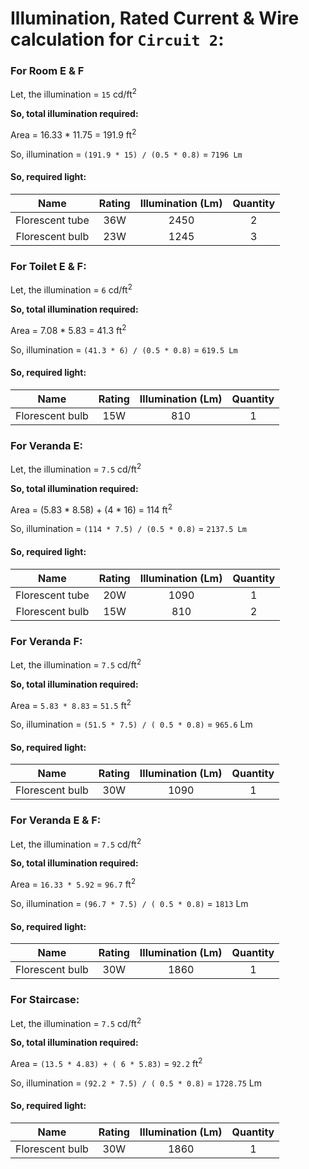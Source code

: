 # Illumination, Rated Current & Wire calculation for `Circuit 2`:

### For Room E & F

Let, the illumination = `15` cd/ft<sup>2</sup>

**So, total illumination required:**

Area = 16.33 * 11.75 = 191.9 ft<sup>2</sup>

So, illumination = `(191.9 * 15) / (0.5 * 0.8)` = `7196 Lm`

#### So, required light:

|       Name      | Rating | Illumination (Lm) | Quantity |
|:---------------:|:------:|:-----------------:|:--------:|
| Florescent tube |   36W  |        2450       |     2    |
| Florescent bulb |   23W  |        1245       |     3    |

### For Toilet E & F:

Let, the illumination = `6` cd/ft<sup>2</sup>

**So, total illumination required:**

Area = 7.08 * 5.83 = 41.3 ft<sup>2</sup>

So, illumination = `(41.3 * 6) / (0.5 * 0.8)` = `619.5 Lm`

#### So, required light:

|       Name      | Rating | Illumination (Lm) | Quantity |
|:---------------:|:------:|:-----------------:|:--------:|
| Florescent bulb |   15W  |        810        |     1    |

### For Veranda E:

Let, the illumination = `7.5` cd/ft<sup>2</sup>

**So, total illumination required:**

Area = (5.83 * 8.58) + (4 * 16) = 114 ft<sup>2</sup>

So, illumination = `(114 * 7.5) / (0.5 * 0.8)` = `2137.5 Lm`

#### So, required light:

|       Name      | Rating | Illumination (Lm) | Quantity |
|:---------------:|:------:|:-----------------:|:--------:|
| Florescent tube |   20W  |        1090       |     1    |
| Florescent bulb |   15W  |        810        |     2    |

### For Veranda F:

Let, the illumination = `7.5` cd/ft<sup>2</sup>

**So, total illumination required:**

Area = `5.83 * 8.83` = `51.5` ft<sup>2</sup>

So, illumination = `(51.5 * 7.5) / ( 0.5 * 0.8)` = `965.6` Lm

#### So, required light:

|       Name      | Rating | Illumination (Lm) | Quantity |
|:---------------:|:------:|:-----------------:|:--------:|
| Florescent bulb |   30W  |        1090       |     1    |

### For Veranda E & F:

Let, the illumination = `7.5` cd/ft<sup>2</sup>

**So, total illumination required:**

Area = `16.33 * 5.92` = `96.7` ft<sup>2</sup>

So, illumination = `(96.7 * 7.5) / ( 0.5 * 0.8)` = `1813` Lm

#### So, required light:

|       Name      | Rating | Illumination (Lm) | Quantity |
|:---------------:|:------:|:-----------------:|:--------:|
| Florescent bulb |   30W  |        1860       |     1    |

### For Staircase:

Let, the illumination = `7.5` cd/ft<sup>2</sup>

**So, total illumination required:**

Area = `(13.5 * 4.83) + ( 6 * 5.83)` = `92.2` ft<sup>2</sup>

So, illumination = `(92.2 * 7.5) / ( 0.5 * 0.8)` = `1728.75` Lm

#### So, required light:

|       Name      | Rating | Illumination (Lm) | Quantity |
|:---------------:|:------:|:-----------------:|:--------:|
| Florescent bulb |   30W  |        1860       |     1    |

